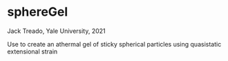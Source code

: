 # sphereGel

Jack Treado, Yale University, 2021

Use to create an athermal gel of sticky spherical particles using quasistatic extensional strain